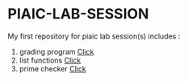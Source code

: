 # PIAIC-LAB-SESSION
My first repository for piaic lab session(s)
includes : 
1. grading program [Click](https://github.com/laibanasir/PIAIC-LAB-SESSION/blob/master/result%20grader.py)
2. list functions [Click](https://github.com/laibanasir/PIAIC-LAB-SESSION/blob/master/list.py)
3. prime checker [Click](https://github.com/laibanasir/PIAIC-LAB-SESSION/blob/master/prime%20checker.py) 
